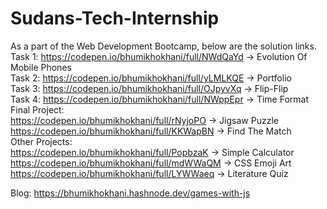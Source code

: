 # Sudans-Tech-Internship

As a part of the Web Development Bootcamp, below are the solution links. </br>
Task 1: https://codepen.io/bhumikhokhani/full/NWdQaYd -> Evolution Of Mobile Phones </br>
Task 2: https://codepen.io/bhumikhokhani/full/yLMLKQE -> Portfolio </br>
Task 3: https://codepen.io/bhumikhokhani/full/OJpyvXq -> Flip-Flip </br>
Task 4: https://codepen.io/bhumikhokhani/full/NWppEpr -> Time Format </br>
Final Project: </br>
https://codepen.io/bhumikhokhani/full/rNyjoPO -> Jigsaw Puzzle </br>
https://codepen.io/bhumikhokhani/full/KKWapBN -> Find The Match </br>
Other Projects: </br>
https://codepen.io/bhumikhokhani/full/PopbzaK -> Simple Calculator </br>
https://codepen.io/bhumikhokhani/full/mdWWaQM -> CSS Emoji Art </br>
https://codepen.io/bhumikhokhani/full/LYWWaeq -> Literature Quiz </br>

Blog: https://bhumikhokhani.hashnode.dev/games-with-js

